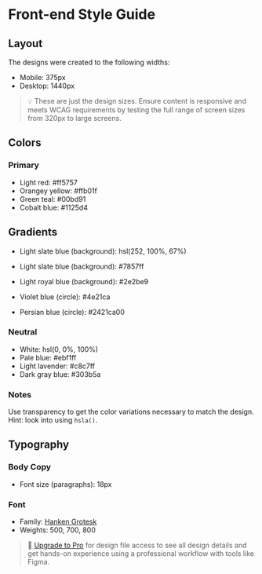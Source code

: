 # Front-end Style Guide

## Layout

The designs were created to the following widths:

- Mobile: 375px
- Desktop: 1440px

> 💡 These are just the design sizes. Ensure content is responsive and meets WCAG requirements by testing the full range of screen sizes from 320px to large screens.

## Colors

### Primary

- Light red: #ff5757
- Orangey yellow: #ffb01f
- Green teal: #00bd91
- Cobalt blue: #1125d4

## Gradients

- Light slate blue (background): hsl(252, 100%, 67%)
- Light slate blue (background): #7857ff
- Light royal blue (background): #2e2be9

- Violet blue (circle): #4e21ca
- Persian blue (circle): #2421ca00

### Neutral

- White: hsl(0, 0%, 100%)
- Pale blue: #ebf1ff
- Light lavender: #c8c7ff
- Dark gray blue: #303b5a

### Notes

Use transparency to get the color variations necessary to match the design. Hint: look into using `hsla()`.

## Typography

### Body Copy

- Font size (paragraphs): 18px

### Font

- Family: [Hanken Grotesk](https://fonts.google.com/specimen/Hanken+Grotesk)
- Weights: 500, 700, 800

> 💎 [Upgrade to Pro](https://www.frontendmentor.io/pro?ref=style-guide) for design file access to see all design details and get hands-on experience using a professional workflow with tools like Figma.

